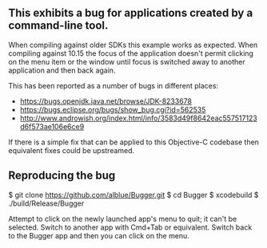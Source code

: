 This exhibits a bug for applications created by a command-line tool.
--------------------------------------------------------------------

When compiling against older SDKs this example works as expected.
When compiling against 10.15 the focus of the application doesn't
permit clicking on the menu item or the window until focus is switched
away to another application and then back again.

This has been reported as a number of bugs in different places:

* https://bugs.openjdk.java.net/browse/JDK-8233678
* https://bugs.eclipse.org/bugs/show_bug.cgi?id=562535
* http://www.androwish.org/index.html/info/3583d49f8642eac557517123d6f573ae106e6ce9

If there is a simple fix that can be applied to this Objective-C codebase
then equivalent fixes could be upstreamed.

Reproducing the bug
-------------------

$ git clone https://github.com/alblue/Bugger.git
$ cd Bugger
$ xcodebuild
$ ./build/Release/Bugger

Attempt to click on the newly launched app's menu to quit; it can't be selected.
Switch to another app with Cmd+Tab or equivalent.
Switch back to the Bugger app and then you can click on the menu.

